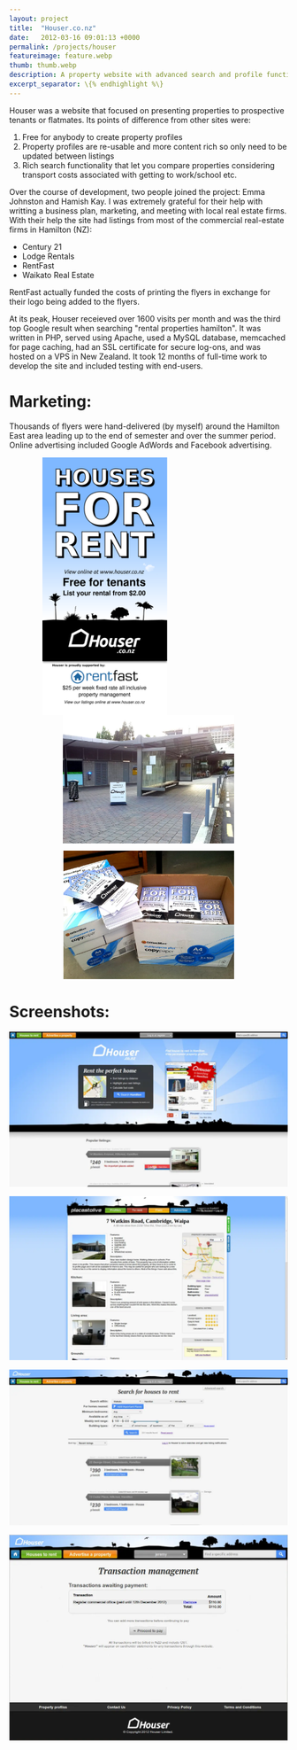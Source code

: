 ```yaml
---
layout: project
title:  "Houser.co.nz"
date:   2012-03-16 09:01:13 +0000
permalink: /projects/houser
featureimage: feature.webp
thumb: thumb.webp
description: A property website with advanced search and profile functionality
excerpt_separator: \{% endhighlight %\}
---
```

Houser was a website that focused on presenting properties to prospective tenants or flatmates. Its points of difference from other sites were:
1. Free for anybody to create property profiles
1. Property profiles are re-usable and more content rich so only need to be updated between listings
1. Rich search functionality that let you compare properties considering transport costs associated with getting to work/school etc.

Over the course of development, two people joined the project: Emma Johnston and Hamish Kay.
I was extremely grateful for their help with writting a business plan, marketing, and meeting with local real estate firms.
With their help the site had listings from most of the commercial real-estate firms in Hamilton (NZ):
* Century 21
* Lodge Rentals
* RentFast
* Waikato Real Estate

RentFast actually funded the costs of printing the flyers in exchange for their logo being added to the flyers.

At its peak, Houser receieved over 1600 visits per month and was the third top Google result when searching "rental properties hamilton".
It was written in PHP, served using Apache, used a MySQL database, memcached for page caching, had an SSL certificate for secure log-ons, and was hosted on a VPS in New Zealand.
It took 12 months of full-time work to develop the site and included testing with end-users.

# Marketing:

Thousands of flyers were hand-delivered (by myself) around the Hamilton East area leading up to the end of semester and over the summer period.
Online advertising included Google AdWords and Facebook advertising.

<img loading="lazy" style="margin-left: 60px; float: left; height: 465px" src="/media/houser/flyer.svg" alt="Flyer">
<p style="text-align: center;">
  <img loading="lazy" style="margin-bottom: 10px" src="/media/houser/Houser-FootpathSign-2012-10-17 06.58.09.webp" alt="Houser FootpathSign" width="310" height="232">
  <img loading="lazy" src="/media/houser/flyers.webp" alt="Flyers" width="309" height="232">
</p>

# Screenshots:

<p style="text-align: center;">
  <a href="/media/houser/Houser-Screenshot-Homepage.webp">
    <img loading="lazy" style="text-align: center;" src="/media/houser/Houser-Screenshot-Homepage.webp" alt="Houser Screenshot Homepage">
  </a>
</p>
<p style="text-align: center;">
  <a href="/media/houser/Houser-Screenshot-Listing.webp">
    <img loading="lazy" style="text-align: center;" src="/media/houser/Houser-Screenshot-Listing.webp" alt="Houser Screenshot Listing">
  </a>
</p>
<p style="text-align: center;">
  <a href="/media/houser/Houser-Screenshot-Search.webp">
    <img loading="lazy" style="text-align: center;" src="/media/houser/Houser-Screenshot-Search.webp" alt="Houser Screenshot Search">
  </a>
</p>
<p style="text-align: center;">
  <a href="/media/houser/Houser-Screenshot-Transaction.webp">
    <img loading="lazy" style="text-align: center;" src="/media/houser/Houser-Screenshot-Transaction.webp" alt="Houser Screenshot Transaction">
  </a>
</p>
